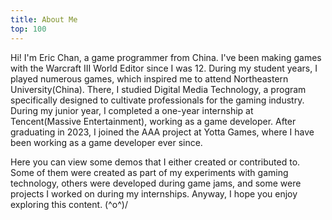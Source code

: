```yaml
---
title: About Me
top: 100
---
```

Hi! I'm Eric Chan, a game programmer from China. I've been making games with the Warcraft III World Editor since I was 12. During my student years, I played numerous games, which inspired me to attend Northeastern University(China). There, I studied Digital Media Technology, a program specifically designed to cultivate professionals for the gaming industry. During my junior year, I completed a one-year internship at Tencent(Massive Entertainment), working as a game developer. After graduating in 2023, I joined the AAA project at Yotta Games, where I have been working as a game developer ever since.

Here you can view some demos that I either created or contributed to. Some of them were created as part of my experiments with gaming technology, others were developed during game jams, and some were projects I worked on during my internships. Anyway, I hope you enjoy exploring this content. (^o^)/

